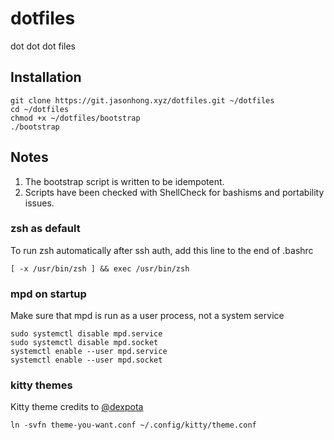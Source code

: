 # dotfiles
dot dot dot files

## Installation
```
git clone https://git.jasonhong.xyz/dotfiles.git ~/dotfiles
cd ~/dotfiles
chmod +x ~/dotfiles/bootstrap
./bootstrap
```
## Notes
1. The bootstrap script is written to be idempotent.
2. Scripts have been checked with ShellCheck for bashisms and portability issues.

### zsh as default
To run zsh automatically after ssh auth, add this line to the end of .bashrc
```	
[ -x /usr/bin/zsh ] && exec /usr/bin/zsh
```

### mpd on startup
Make sure that mpd is run as a user process, not a system service 
```
sudo systemctl disable mpd.service
sudo systemctl disable mpd.socket
systemctl enable --user mpd.service
systemctl enable --user mpd.socket
```

### kitty themes
Kitty theme credits to [@dexpota](https://github.com/dexpota)
```
ln -svfn theme-you-want.conf ~/.config/kitty/theme.conf
```
